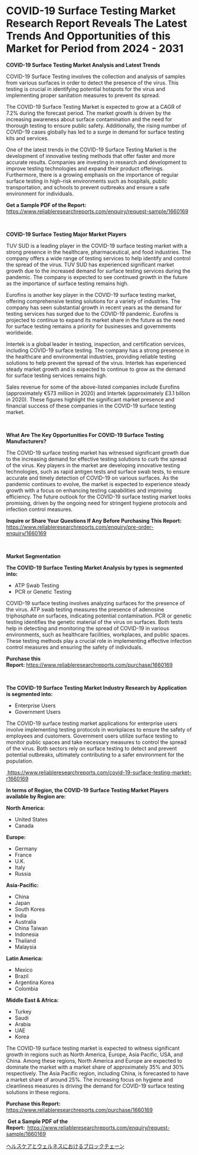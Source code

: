 <p><h1>COVID-19 Surface Testing Market Research Report Reveals The Latest Trends And Opportunities of this Market for Period from 2024 - 2031</h1></p><p><strong>COVID-19 Surface Testing Market Analysis and Latest Trends</strong></p>
<p><p>COVID-19 Surface Testing involves the collection and analysis of samples from various surfaces in order to detect the presence of the virus. This testing is crucial in identifying potential hotspots for the virus and implementing proper sanitation measures to prevent its spread.</p><p>The COVID-19 Surface Testing Market is expected to grow at a CAGR of 7.2% during the forecast period. The market growth is driven by the increasing awareness about surface contamination and the need for thorough testing to ensure public safety. Additionally, the rising number of COVID-19 cases globally has led to a surge in demand for surface testing kits and services.</p><p>One of the latest trends in the COVID-19 Surface Testing Market is the development of innovative testing methods that offer faster and more accurate results. Companies are investing in research and development to improve testing technologies and expand their product offerings. Furthermore, there is a growing emphasis on the importance of regular surface testing in high-risk environments such as hospitals, public transportation, and schools to prevent outbreaks and ensure a safe environment for individuals.</p></p>
<p><strong>Get a Sample PDF of the Report:&nbsp;</strong> <a href="https://www.reliableresearchreports.com/enquiry/request-sample/1660169">https://www.reliableresearchreports.com/enquiry/request-sample/1660169</a></p>
<p>&nbsp;</p>
<p><strong>COVID-19 Surface Testing Major Market Players</strong></p>
<p><p>TUV SUD is a leading player in the COVID-19 surface testing market with a strong presence in the healthcare, pharmaceutical, and food industries. The company offers a wide range of testing services to help identify and control the spread of the virus. TUV SUD has experienced significant market growth due to the increased demand for surface testing services during the pandemic. The company is expected to see continued growth in the future as the importance of surface testing remains high.</p><p>Eurofins is another key player in the COVID-19 surface testing market, offering comprehensive testing solutions for a variety of industries. The company has seen substantial growth in recent years as the demand for testing services has surged due to the COVID-19 pandemic. Eurofins is projected to continue to expand its market share in the future as the need for surface testing remains a priority for businesses and governments worldwide.</p><p>Intertek is a global leader in testing, inspection, and certification services, including COVID-19 surface testing. The company has a strong presence in the healthcare and environmental industries, providing reliable testing solutions to help prevent the spread of the virus. Intertek has experienced steady market growth and is expected to continue to grow as the demand for surface testing services remains high.</p><p>Sales revenue for some of the above-listed companies include Eurofins (approximately €573 million in 2020) and Intertek (approximately £3.1 billion in 2020). These figures highlight the significant market presence and financial success of these companies in the COVID-19 surface testing market.</p></p>
<p>&nbsp;</p>
<p><strong>What Are The Key Opportunities For COVID-19 Surface Testing Manufacturers?</strong></p>
<p><p>The COVID-19 surface testing market has witnessed significant growth due to the increasing demand for effective testing solutions to curb the spread of the virus. Key players in the market are developing innovative testing technologies, such as rapid antigen tests and surface swab tests, to ensure accurate and timely detection of COVID-19 on various surfaces. As the pandemic continues to evolve, the market is expected to experience steady growth with a focus on enhancing testing capabilities and improving efficiency. The future outlook for the COVID-19 surface testing market looks promising, driven by the ongoing need for stringent hygiene protocols and infection control measures.</p></p>
<p><strong>Inquire or Share Your Questions If Any Before Purchasing This Report:</strong> <a href="https://www.reliableresearchreports.com/enquiry/pre-order-enquiry/1660169">https://www.reliableresearchreports.com/enquiry/pre-order-enquiry/1660169</a></p>
<p>&nbsp;</p>
<p><strong>Market Segmentation</strong></p>
<p><strong>The COVID-19 Surface Testing Market Analysis by types is segmented into:</strong></p>
<p><ul><li>ATP Swab Testing</li><li>PCR or Genetic Testing</li></ul></p>
<p><p>COVID-19 surface testing involves analyzing surfaces for the presence of the virus. ATP swab testing measures the presence of adenosine triphosphate on surfaces, indicating potential contamination. PCR or genetic testing identifies the genetic material of the virus on surfaces. Both tests help in detecting and monitoring the spread of COVID-19 in various environments, such as healthcare facilities, workplaces, and public spaces. These testing methods play a crucial role in implementing effective infection control measures and ensuring the safety of individuals.</p></p>
<p><strong>Purchase this Report:&nbsp;</strong><a href="https://www.reliableresearchreports.com/purchase/1660169">https://www.reliableresearchreports.com/purchase/1660169</a></p>
<p>&nbsp;</p>
<p><strong>The COVID-19 Surface Testing Market Industry Research by Application is segmented into:</strong></p>
<p><ul><li>Enterprise Users</li><li>Government Users</li></ul></p>
<p><p>The COVID-19 surface testing market applications for enterprise users involve implementing testing protocols in workplaces to ensure the safety of employees and customers. Government users utilize surface testing to monitor public spaces and take necessary measures to control the spread of the virus. Both sectors rely on surface testing to detect and prevent potential outbreaks, ultimately contributing to a safer environment for the population.</p></p>
<p><a href="https://www.reliableresearchreports.com/covid-19-surface-testing-market-r1660169">&nbsp;https://www.reliableresearchreports.com/covid-19-surface-testing-market-r1660169</a></p>
<p><strong>In terms of Region, the COVID-19 Surface Testing Market Players available by Region are:</strong></p>
<p>
    <p> <strong> North America: </strong>
        <ul>
            <li>United States</li>
            <li>Canada</li>
        </ul>
        </p> 
    <p> <strong> Europe: </strong>
        <ul>
            <li>Germany</li>
            <li>France</li>
            <li>U.K.</li>
            <li>Italy</li>
            <li>Russia</li>
        </ul>
        </p> 
    <p> <strong> Asia-Pacific: </strong>
        <ul>
            <li>China</li>
            <li>Japan</li>
            <li>South Korea</li>
            <li>India</li>
            <li>Australia</li>
            <li>China Taiwan</li>
            <li>Indonesia</li>
            <li>Thailand</li>
            <li>Malaysia</li>
        </ul>
        </p> 
    <p> <strong> Latin America: </strong>
        <ul>
            <li>Mexico</li>
            <li>Brazil</li>
            <li>Argentina Korea</li>
            <li>Colombia</li>
        </ul>
        </p> 
    <p> <strong> Middle East & Africa: </strong>
        <ul>
            <li>Turkey</li>
            <li>Saudi</li>
            <li>Arabia</li>
            <li>UAE</li>
            <li>Korea</li>
        </ul>
    </p>
    </p>
<p><p>The COVID-19 surface testing market is expected to witness significant growth in regions such as North America, Europe, Asia Pacific, USA, and China. Among these regions, North America and Europe are expected to dominate the market with a market share of approximately 35% and 30% respectively. The Asia Pacific region, including China, is forecasted to have a market share of around 25%. The increasing focus on hygiene and cleanliness measures is driving the demand for COVID-19 surface testing solutions in these regions.</p></p>
<p><strong>Purchase this Report: </strong><a href="https://www.reliableresearchreports.com/purchase/1660169">https://www.reliableresearchreports.com/purchase/1660169</a></p>
<p>&nbsp;<strong>Get a Sample PDF of the Report:&nbsp;&nbsp;</strong><a href="https://www.reliableresearchreports.com/enquiry/request-sample/1660169">https://www.reliableresearchreports.com/enquiry/request-sample/1660169</a></p>
<p><strong></strong></p>
<p><p><a href="https://github.com/KaliMetz2023/Market-Research-Report-List-1/blob/main/3811792117956.md">ヘルスケアとウェルネスにおけるブロックチェーン</a></p></p>